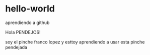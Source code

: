 # hello-world
aprendiendo a github

Hola PENDEJOS!

soy el pinche franco lopez y esttoy aprendiendo a usar esta pinche pendejada

